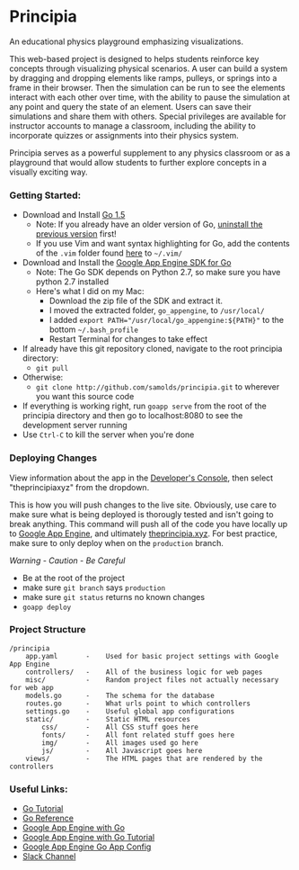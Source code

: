 # Principia
An educational physics playground emphasizing visualizations.

This web-based project is designed to helps students reinforce key concepts through visualizing physical scenarios.
A user can build a system by dragging and dropping elements like ramps, pulleys, or springs into a frame in their
browser. Then the simulation can be run to see the elements interact with each other over time, with the ability to
pause the simulation at any point and query the state of an element. Users can save their simulations and share
them with others. Special privileges are available for instructor accounts to manage a classroom, including the
ability to incorporate quizzes or assignments into their physics system.

Principia serves as a powerful supplement to any physics classroom or as a playground that would allow students
to further explore concepts in a visually exciting way.


### Getting Started:
* Download and Install [Go 1.5](https://golang.org/dl/)
    * Note: If you already have an older version of Go,
      [uninstall the previous version](https://golang.org/doc/install#uninstall) first!
    * If you use Vim and want syntax highlighting for Go, add the contents of the `.vim` folder found
      [here](https://github.com/samolds/devconf) to `~/.vim/`
* Download and Install the [Google App Engine SDK for Go](https://cloud.google.com/appengine/downloads)
    * Note: The Go SDK depends on Python 2.7, so make sure you have python 2.7 installed
    * Here's what I did on my Mac:
        * Download the zip file of the SDK and extract it.
        * I moved the extracted folder, `go_appengine`, to `/usr/local/`
        * I added `export PATH="/usr/local/go_appengine:${PATH}"` to the bottom `~/.bash_profile`
        * Restart Terminal for changes to take effect
* If already have this git repository cloned, navigate to the root principia directory:
    * `git pull`
* Otherwise:
    * `git clone http://github.com/samolds/principia.git` to wherever you want this source code
* If everything is working right, run `goapp serve` from the root of the principia directory and then go
  to localhost:8080 to see the development server running
* Use `Ctrl-C` to kill the server when you're done


### Deploying Changes
View information about the app in the [Developer's Console](https://console.developers.google.com/project/),
then select "theprincipiaxyz" from the dropdown.

This is how you will push changes to the live site. Obviously, use care to make sure what is being deployed
is thorougly tested and isn't going to break anything. This command will push all of the code you have
locally up to [Google App Engine](http://theprincipiaxyz.appspot.com), and ultimately
[theprincipia.xyz](http://theprincipia.xyz). For best practice, make sure to only deploy when on the `production`
branch.

*Warning* - *Caution* - *Be Careful*
* Be at the root of the project
* make sure `git branch` says `production`
* make sure `git status` returns no known changes
* `goapp deploy`

### Project Structure

```
/principia
    app.yaml       -    Used for basic project settings with Google App Engine
    controllers/   -    All of the business logic for web pages
    misc/          -    Random project files not actually necessary for web app
    models.go      -    The schema for the database
    routes.go      -    What urls point to which controllers
    settings.go    -    Useful global app configurations
    static/        -    Static HTML resources
        css/       -    All CSS stuff goes here
        fonts/     -    All font related stuff goes here
        img/       -    All images used go here
        js/        -    All Javascript goes here
    views/         -    The HTML pages that are rendered by the controllers
```


### Useful Links:
* [Go Tutorial](http://tour.golang.org)
* [Go Reference](https://gobyexample.com)
* [Google App Engine with Go](https://cloud.google.com/appengine/docs/go)
* [Google App Engine with Go Tutorial](https://cloud.google.com/appengine/docs/go/gettingstarted/introduction)
* [Google App Engine Go App Config](https://cloud.google.com/appengine/docs/go/config/appconfig)
* [Slack Channel](http://madadasa.slack.com)
